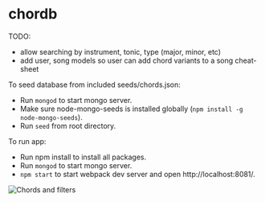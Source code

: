 # chordb

TODO: 
- allow searching by instrument, tonic, type (major, minor, etc)
- add user, song models so user can add chord variants to a song cheat-sheet

To seed database from included seeds/chords.json: 
- Run `mongod` to start mongo server.
- Make sure node-mongo-seeds is installed globally (`npm install -g node-mongo-seeds`).
- Run `seed` from root directory.

To run app:
- Run npm install to install all packages.
- Run `mongod` to start mongo server.
- `npm start` to start webpack dev server and open http://localhost:8081/. 

![Chords and filters](/../screenshots/README_IMGS/screenshot.png?raw=true)

